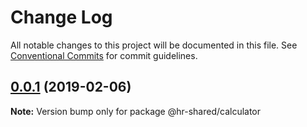 # Change Log

All notable changes to this project will be documented in this file.
See [Conventional Commits](https://conventionalcommits.org) for commit guidelines.

<a name="0.0.1"></a>
## [0.0.1](https://github.com/emielkwakkel/lerna-demo/compare/v0.0.1-alpha.0...v0.0.1) (2019-02-06)

**Note:** Version bump only for package @hr-shared/calculator
